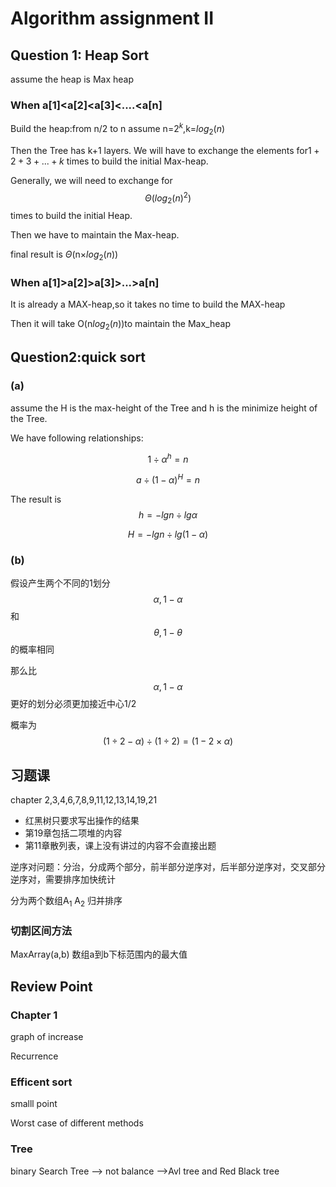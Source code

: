 # Algorithm assignment II

## Question 1: Heap Sort

assume the heap is Max heap

### When a[1]<a[2]<a[3]<....<a[n]

Build the heap:from n/2 to n assume n=$2^k$,k=$log_2(n)$

Then the Tree has k+1 layers. We will have to exchange the elements for$1+2+3+...+k$ times to build the initial Max-heap.

Generally, we will need to exchange for$$\Theta({log_2(n)}^2)$$ times to build the initial Heap.

Then we have to maintain the Max-heap.

final result is $\Theta$(n$\times$$log_2(n)$)

### When a[1]>a[2]>a[3]>...>a[n]

It is already a MAX-heap,so it takes no time to build the MAX-heap

Then it will take O(n$log_2(n)$)to maintain the Max_heap



## Question2:quick sort

### (a)

assume the H is the max-height of the Tree and h is the minimize height of the Tree.

We have following relationships:

$${1\div \alpha}^h=n$$

$$a\div (1-\alpha)^H=n$$

The result is $$h=-lgn\div lg\alpha$$

$$   H=-lgn\div lg(1-\alpha)$$

### (b)

假设产生两个不同的1划分$$\alpha,1-\alpha$$和$$\theta,1-\theta$$的概率相同

那么比$$\alpha,1-\alpha$$更好的划分必须更加接近中心1/2

概率为$$(1\div 2-\alpha)\div(1\div 2)=(1-2\times\alpha)$$

## 习题课

chapter 2,3,4,6,7,8,9,11,12,13,14,19,21

* 红黑树只要求写出操作的结果
* 第19章包括二项堆的内容
* 第11章散列表，课上没有讲过的内容不会直接出题

逆序对问题：分治，分成两个部分，前半部分逆序对，后半部分逆序对，交叉部分逆序对，需要排序加快统计

分为两个数组A<sub>1</sub> A<sub>2</sub> 归并排序

### 切割区间方法

MaxArray(a,b) 数组a到b下标范围内的最大值

## Review Point

### Chapter 1

graph of increase

Recurrence

### Efficent sort

smalll point

Worst case of different methods

### Tree

binary Search Tree --> not balance -->Avl tree and Red Black tree